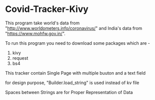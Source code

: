 # Covid-Tracker-Kivy

This program take world's data from "http://www.worldometers.info/coronavirus/" and 
India's data from "https://www.mohfw.gov.in/".

To run this program you need to download some packages which are - 
1. kivy
2. request
3. bs4

This tracker contain Single Page with multiple buuton and a text field

for design purpose, "Builder.load_string" is used instead of kv file

Spaces between Strings are for Proper Representation of Data
